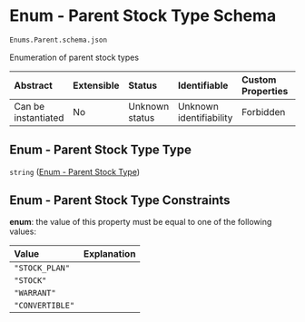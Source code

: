 # Enum - Parent Stock Type Schema

```txt
Enums.Parent.schema.json
```

Enumeration of parent stock types

| Abstract            | Extensible | Status         | Identifiable            | Custom Properties | Additional Properties | Access Restrictions | Defined In                                                               |
| :------------------ | :--------- | :------------- | :---------------------- | :---------------- | :-------------------- | :------------------ | :----------------------------------------------------------------------- |
| Can be instantiated | No         | Unknown status | Unknown identifiability | Forbidden         | Allowed               | none                | [Parent.schema.json](../enums/Parent.schema.json "open original schema") |

## Enum - Parent Stock Type Type

`string` ([Enum - Parent Stock Type](parent.md))

## Enum - Parent Stock Type Constraints

**enum**: the value of this property must be equal to one of the following values:

| Value           | Explanation |
| :-------------- | :---------- |
| `"STOCK_PLAN"`  |             |
| `"STOCK"`       |             |
| `"WARRANT"`     |             |
| `"CONVERTIBLE"` |             |
